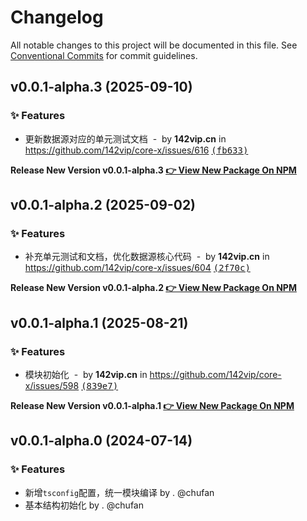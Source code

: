 # Changelog

All notable changes to this project will be documented in this file.
See [Conventional Commits](https://conventionalcommits.org) for commit guidelines.

## v0.0.1-alpha.3 (2025-09-10)

### ✨ Features

- 更新数据源对应的单元测试文档 &nbsp;-&nbsp; by **142vip.cn** in https://github.com/142vip/core-x/issues/616 [<samp>(fb633)</samp>](https://github.com/142vip/core-x/commit/fb633da)

**Release New Version v0.0.1-alpha.3 [👉 View New Package On NPM](https://www.npmjs.com/package/@142vip/data-source)**

## v0.0.1-alpha.2 (2025-09-02)

### ✨ Features

- 补充单元测试和文档，优化数据源核心代码 &nbsp;-&nbsp; by **142vip.cn** in https://github.com/142vip/core-x/issues/604 [<samp>(2f70c)</samp>](https://github.com/142vip/core-x/commit/2f70c82)

**Release New Version v0.0.1-alpha.2 [👉 View New Package On NPM](https://www.npmjs.com/package/@142vip/data-source)**

## v0.0.1-alpha.1 (2025-08-21)

### ✨ Features

- 模块初始化 &nbsp;-&nbsp; by **142vip.cn** in https://github.com/142vip/core-x/issues/598 [<samp>(839e7)</samp>](https://github.com/142vip/core-x/commit/839e7af)

**Release New Version v0.0.1-alpha.1 [👉 View New Package On NPM](https://www.npmjs.com/package/@142vip/data-source)**

## v0.0.1-alpha.0 (2024-07-14)

### ✨ Features

- 新增`tsconfig`配置，统一模块编译 by . @chufan
- 基本结构初始化  by . @chufan
